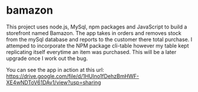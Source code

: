 # bamazon

This project uses node.js, MySql, npm packages and JavaScript to build a storefront named Bamazon. The app takes in orders and removes stock from the mySql database and reports to the customer there total purchase. I attemped to incorporate the NPM package cli-table however my table kept replicating itself everytime an item was purchased. This will be a later upgrade once I work out the bug.

You can see the app in action at this url:  <https://drive.google.com/file/d/1HUlno1fDehzBmHWF-XE4wNDToV61DAv1/view?usp=sharing>
